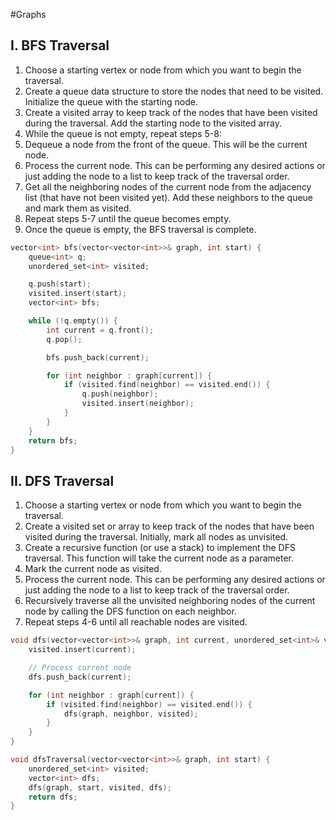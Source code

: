 #Graphs

## I. BFS Traversal
1. Choose a starting vertex or node from which you want to begin the traversal.
2. Create a queue data structure to store the nodes that need to be visited. Initialize the queue with the starting node.
3. Create a visited array to keep track of the nodes that have been visited during the traversal. Add the starting node to the visited array.
4. While the queue is not empty, repeat steps 5-8:
5. Dequeue a node from the front of the queue. This will be the current node.
6. Process the current node. This can be performing any desired actions or just adding the node to a list to keep track of the traversal order.
7. Get all the neighboring nodes of the current node from the adjacency list (that have not been visited yet). 
Add these neighbors to the queue and mark them as visited.
8. Repeat steps 5-7 until the queue becomes empty.
9. Once the queue is empty, the BFS traversal is complete.

```cpp
vector<int> bfs(vector<vector<int>>& graph, int start) {
    queue<int> q;
    unordered_set<int> visited;

    q.push(start);
    visited.insert(start);
    vector<int> bfs;

    while (!q.empty()) {
        int current = q.front();
        q.pop();

        bfs.push_back(current);

        for (int neighbor : graph[current]) {
            if (visited.find(neighbor) == visited.end()) {
                q.push(neighbor);
                visited.insert(neighbor);
            }
        }
    }
    return bfs;
}
```

## II. DFS Traversal 
1. Choose a starting vertex or node from which you want to begin the traversal.
2. Create a visited set or array to keep track of the nodes that have been visited during the traversal. Initially, mark all nodes as unvisited.
3. Create a recursive function (or use a stack) to implement the DFS traversal. This function will take the current node as a parameter.
4. Mark the current node as visited.
5. Process the current node. This can be performing any desired actions or just adding the node to a list to keep track of the traversal order.
6. Recursively traverse all the unvisited neighboring nodes of the current node by calling the DFS function on each neighbor.
7. Repeat steps 4-6 until all reachable nodes are visited.
```cpp
void dfs(vector<vector<int>>& graph, int current, unordered_set<int>& visited, vector<int>& dfs) {
    visited.insert(current);

    // Process current node
    dfs.push_back(current);

    for (int neighbor : graph[current]) {
        if (visited.find(neighbor) == visited.end()) {
            dfs(graph, neighbor, visited);
        }
    }
}

void dfsTraversal(vector<vector<int>>& graph, int start) {
    unordered_set<int> visited;
    vector<int> dfs;
    dfs(graph, start, visited, dfs);
    return dfs;
}
```